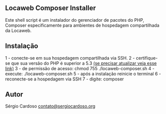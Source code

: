 ## Locaweb Composer Installer

Este shell script é um instalador do gerenciador de pacotes do PHP, Composer especificamente para ambientes de hospedagem compartilhada da Locaweb.

## Instalação
1 - conecte-se em sua hospedagem compartilhada via SSH.
2 - certifique-se que sua versão do PHP é superior a 5.3 [(se precisar atualizar veja esse link)](http://wiki.locaweb.com.br/pt-br/Como_alterar_a_vers%C3%A3o_do_PHP)
3 - de permissão de acesso: chmod 755 ./locaweb-composer.sh
4 - execute: ./locaweb-composer.sh
5 - após a instalação reinicie o terminal
6 - reconecte-se a hospedagem via SSH
7 - digite: composer

## Autor
Sérgio Cardoso <contato@sergiocardoso.org>
